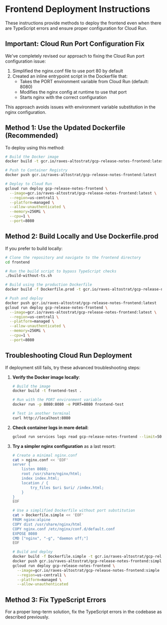 # Frontend Deployment Instructions

These instructions provide methods to deploy the frontend even when there are TypeScript errors and ensure proper configuration for Cloud Run.

## Important: Cloud Run Port Configuration Fix

We've completely revised our approach to fixing the Cloud Run port configuration issue:

1. Simplified the nginx.conf file to use port 80 by default
2. Created an inline entrypoint script in the Dockerfile that:
   - Takes the PORT environment variable from Cloud Run (default: 8080)
   - Modifies the nginx config at runtime to use that port
   - Starts nginx with the correct configuration

This approach avoids issues with environment variable substitution in the nginx configuration.

## Method 1: Use the Updated Dockerfile (Recommended)

To deploy using this method:

```bash
# Build the Docker image
docker build -t gcr.io/raves-altostrat/gcp-release-notes-frontend:latest .

# Push to Container Registry
docker push gcr.io/raves-altostrat/gcp-release-notes-frontend:latest

# Deploy to Cloud Run
gcloud run deploy gcp-release-notes-frontend \
  --image=gcr.io/raves-altostrat/gcp-release-notes-frontend:latest \
  --region=us-central1 \
  --platform=managed \
  --allow-unauthenticated \
  --memory=256Mi \
  --cpu=1 \
  --port=8080
```

## Method 2: Build Locally and Use Dockerfile.prod

If you prefer to build locally:

```bash
# Clone the repository and navigate to the frontend directory
cd frontend

# Run the build script to bypass TypeScript checks
./build-without-ts.sh

# Build using the production Dockerfile
docker build -f Dockerfile.prod -t gcr.io/raves-altostrat/gcp-release-notes-frontend:latest .

# Push and deploy
docker push gcr.io/raves-altostrat/gcp-release-notes-frontend:latest
gcloud run deploy gcp-release-notes-frontend \
  --image=gcr.io/raves-altostrat/gcp-release-notes-frontend:latest \
  --region=us-central1 \
  --platform=managed \
  --allow-unauthenticated \
  --memory=256Mi \
  --cpu=1 \
  --port=8080
```

## Troubleshooting Cloud Run Deployment

If deployment still fails, try these advanced troubleshooting steps:

1. **Verify the Docker image locally**:
   ```bash
   # Build the image
   docker build -t frontend-test .
   
   # Run with the PORT environment variable
   docker run -p 8080:8080 -e PORT=8080 frontend-test
   
   # Test in another terminal
   curl http://localhost:8080
   ```

2. **Check container logs in more detail**:
   ```bash
   gcloud run services logs read gcp-release-notes-frontend --limit=50
   ```

3. **Try a simpler nginx configuration** as a last resort:
   ```bash
   # Create a minimal nginx.conf
   cat > nginx.conf << 'EOF'
   server {
       listen 8080;
       root /usr/share/nginx/html;
       index index.html;
       location / {
           try_files $uri $uri/ /index.html;
       }
   }
   EOF
   
   # Use a simplified Dockerfile without port substitution
   cat > Dockerfile.simple << 'EOF'
   FROM nginx:alpine
   COPY dist /usr/share/nginx/html
   COPY nginx.conf /etc/nginx/conf.d/default.conf
   EXPOSE 8080
   CMD ["nginx", "-g", "daemon off;"]
   EOF
   
   # Build and deploy
   docker build -f Dockerfile.simple -t gcr.io/raves-altostrat/gcp-release-notes-frontend:simple .
   docker push gcr.io/raves-altostrat/gcp-release-notes-frontend:simple
   gcloud run deploy gcp-release-notes-frontend \
     --image=gcr.io/raves-altostrat/gcp-release-notes-frontend:simple \
     --region=us-central1 \
     --platform=managed \
     --allow-unauthenticated
   ```

## Method 3: Fix TypeScript Errors

For a proper long-term solution, fix the TypeScript errors in the codebase as described previously. 